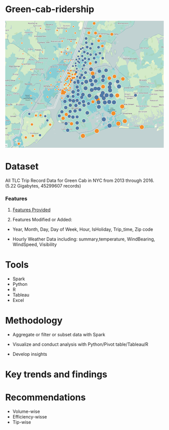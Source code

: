 # Green-cab-ridership
![Alt text](https://github.com/MiyainNYC/Green-cab-ridership/blob/master/charts/map.png)

# Dataset

All TLC Trip Record Data for Green Cab in NYC from 2013 through 2016.(5.22 Gigabytes, 45299607 records)

### Features

1. [Features Provided](http://www.nyc.gov/html/tlc/downloads/pdf/data_dictionary_trip_records_green.pdf)

2. Features Modified or Added:

* Year, Month, Day, Day of Week, Hour, IsHoliday, Trip_time, Zip code

* Hourly Weather Data including: summary,temperature, WindBearing, WindSpeed, Visibility

# Tools
* Spark
* Python
* R
* Tableau
* Excel

# Methodology

* Aggregate or filter or subset data with Spark

* Visualize and conduct analysis with Python/Pivot table/Tableau/R

* Develop insights

# Key trends and findings
 
# Recommendations

* Volume-wise
* Efficiency-wisse
* Tip-wise
